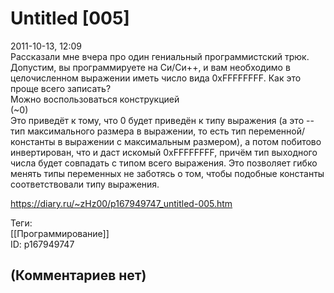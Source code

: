 Untitled [005]
==============

  
2011-10-13, 12:09  
 Рассказали мне вчера про один гениальный программистский трюк.   
 Допустим, вы программируете на Си/Си++, и вам необходимо в целочисленном выражении иметь число вида 0xFFFFFFFF. Как это проще всего записать?   
 Можно воспользоваться конструкцией   
  (~0)    
 Это приведёт к тому, что 0 будет приведён к типу выражения (а это -- тип максимального размера в выражении, то есть тип переменной/константы в выражении с максимальным размером), а потом побитово инвертирован, что и даст искомый 0xFFFFFFFF, причём тип выходного числа будет совпадать с типом всего выражения. Это позволяет гибко менять типы переменных не заботясь о том, чтобы подобные константы соответствовали типу выражения.   
  
<https://diary.ru/~zHz00/p167949747_untitled-005.htm>  
  
Теги:  
[[Программирование]]  
ID: p167949747  


(Комментариев нет)
------------------